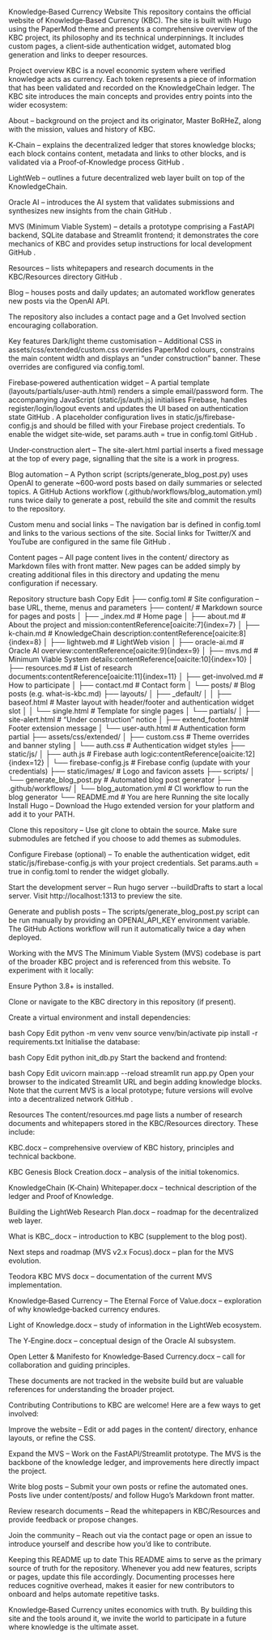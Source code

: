 Knowledge‑Based Currency Website
This repository contains the official website of Knowledge‑Based Currency (KBC). The site is built with Hugo using the PaperMod theme and presents a comprehensive overview of the KBC project, its philosophy and its technical underpinnings. It includes custom pages, a client‑side authentication widget, automated blog generation and links to deeper resources.

Project overview
KBC is a novel economic system where verified knowledge acts as currency. Each token represents a piece of information that has been validated and recorded on the KnowledgeChain ledger. The KBC site introduces the main concepts and provides entry points into the wider ecosystem:

About – background on the project and its originator, Master BoRHeZ, along with the mission, values and history of KBC.

K‑Chain – explains the decentralized ledger that stores knowledge blocks; each block contains content, metadata and links to other blocks, and is validated via a Proof‑of‑Knowledge process
GitHub
.

LightWeb – outlines a future decentralized web layer built on top of the KnowledgeChain.

Oracle AI – introduces the AI system that validates submissions and synthesizes new insights from the chain
GitHub
.

MVS (Minimum Viable System) – details a prototype comprising a FastAPI backend, SQLite database and Streamlit frontend; it demonstrates the core mechanics of KBC and provides setup instructions for local development
GitHub
.

Resources – lists whitepapers and research documents in the KBC/Resources directory
GitHub
.

Blog – houses posts and daily updates; an automated workflow generates new posts via the OpenAI API.

The repository also includes a contact page and a Get Involved section encouraging collaboration.

Key features
Dark/light theme customisation – Additional CSS in assets/css/extended/custom.css overrides PaperMod colours, constrains the main content width and displays an “under construction” banner. These overrides are configured via config.toml.

Firebase‑powered authentication widget – A partial template (layouts/partials/user-auth.html) renders a simple email/password form. The accompanying JavaScript (static/js/auth.js) initialises Firebase, handles register/login/logout events and updates the UI based on authentication state
GitHub
. A placeholder configuration lives in static/js/firebase-config.js and should be filled with your Firebase project credentials. To enable the widget site‑wide, set params.auth = true in config.toml
GitHub
.

Under‑construction alert – The site-alert.html partial inserts a fixed message at the top of every page, signalling that the site is a work in progress.

Blog automation – A Python script (scripts/generate_blog_post.py) uses OpenAI to generate ~600‑word posts based on daily summaries or selected topics. A GitHub Actions workflow (.github/workflows/blog_automation.yml) runs twice daily to generate a post, rebuild the site and commit the results to the repository.

Custom menu and social links – The navigation bar is defined in config.toml and links to the various sections of the site. Social links for Twitter/X and YouTube are configured in the same file
GitHub
.

Content pages – All page content lives in the content/ directory as Markdown files with front matter. New pages can be added simply by creating additional files in this directory and updating the menu configuration if necessary.

Repository structure
bash
Copy
Edit
├── config.toml               # Site configuration – base URL, theme, menus and parameters
├── content/                  # Markdown source for pages and posts
│   ├── _index.md             # Home page
│   ├── about.md              # About the project and mission:contentReference[oaicite:7]{index=7}
│   ├── k-chain.md            # KnowledgeChain description:contentReference[oaicite:8]{index=8}
│   ├── lightweb.md           # LightWeb vision
│   ├── oracle-ai.md          # Oracle AI overview:contentReference[oaicite:9]{index=9}
│   ├── mvs.md                # Minimum Viable System details:contentReference[oaicite:10]{index=10}
│   ├── resources.md          # List of research documents:contentReference[oaicite:11]{index=11}
│   ├── get-involved.md       # How to participate
│   ├── contact.md            # Contact form
│   └── posts/                # Blog posts (e.g. what-is-kbc.md)
├── layouts/
│   ├── _default/
│   │   ├── baseof.html       # Master layout with header/footer and authentication widget slot
│   │   └── single.html       # Template for single pages
│   └── partials/
│       ├── site-alert.html   # “Under construction” notice
│       ├── extend_footer.html# Footer extension message
│       └── user-auth.html    # Authentication form partial
├── assets/css/extended/
│   ├── custom.css            # Theme overrides and banner styling
│   └── auth.css              # Authentication widget styles
├── static/js/
│   ├── auth.js               # Firebase auth logic:contentReference[oaicite:12]{index=12}
│   └── firebase-config.js    # Firebase config (update with your credentials)
├── static/images/            # Logo and favicon assets
├── scripts/
│   └── generate_blog_post.py # Automated blog post generator
├── .github/workflows/
│   └── blog_automation.yml   # CI workflow to run the blog generator
└── README.md                 # You are here
Running the site locally
Install Hugo – Download the Hugo extended version for your platform and add it to your PATH.

Clone this repository – Use git clone to obtain the source. Make sure submodules are fetched if you choose to add themes as submodules.

Configure Firebase (optional) – To enable the authentication widget, edit static/js/firebase-config.js with your project credentials. Set params.auth = true in config.toml to render the widget globally.

Start the development server – Run hugo server --buildDrafts to start a local server. Visit http://localhost:1313 to preview the site.

Generate and publish posts – The scripts/generate_blog_post.py script can be run manually by providing an OPENAI_API_KEY environment variable. The GitHub Actions workflow will run it automatically twice a day when deployed.

Working with the MVS
The Minimum Viable System (MVS) codebase is part of the broader KBC project and is referenced from this website. To experiment with it locally:

Ensure Python 3.8+ is installed.

Clone or navigate to the KBC directory in this repository (if present).

Create a virtual environment and install dependencies:

bash
Copy
Edit
python -m venv venv
source venv/bin/activate
pip install -r requirements.txt
Initialise the database:

bash
Copy
Edit
python init_db.py
Start the backend and frontend:

bash
Copy
Edit
uvicorn main:app --reload
streamlit run app.py
Open your browser to the indicated Streamlit URL and begin adding knowledge blocks. Note that the current MVS is a local prototype; future versions will evolve into a decentralized network
GitHub
.

Resources
The content/resources.md page lists a number of research documents and whitepapers stored in the KBC/Resources directory. These include:

KBC.docx – comprehensive overview of KBC history, principles and technical backbone.

KBC Genesis Block Creation.docx – analysis of the initial tokenomics.

KnowledgeChain (K‑Chain) Whitepaper.docx – technical description of the ledger and Proof of Knowledge.

Building the LightWeb Research Plan.docx – roadmap for the decentralized web layer.

What is KBC_.docx – introduction to KBC (supplement to the blog post).

Next steps and roadmap (MVS v2.x Focus).docx – plan for the MVS evolution.

Teodora KBC MVS docx – documentation of the current MVS implementation.

Knowledge‑Based Currency – The Eternal Force of Value.docx – exploration of why knowledge‑backed currency endures.

Light of Knowledge.docx – study of information in the LightWeb ecosystem.

The Y‑Engine.docx – conceptual design of the Oracle AI subsystem.

Open Letter & Manifesto for Knowledge‑Based Currency.docx – call for collaboration and guiding principles.

These documents are not tracked in the website build but are valuable references for understanding the broader project.

Contributing
Contributions to KBC are welcome! Here are a few ways to get involved:

Improve the website – Edit or add pages in the content/ directory, enhance layouts, or refine the CSS.

Expand the MVS – Work on the FastAPI/Streamlit prototype. The MVS is the backbone of the knowledge ledger, and improvements here directly impact the project.

Write blog posts – Submit your own posts or refine the automated ones. Posts live under content/posts/ and follow Hugo’s Markdown front matter.

Review research documents – Read the whitepapers in KBC/Resources and provide feedback or propose changes.

Join the community – Reach out via the contact page or open an issue to introduce yourself and describe how you’d like to contribute.

Keeping this README up to date
This README aims to serve as the primary source of truth for the repository. Whenever you add new features, scripts or pages, update this file accordingly. Documenting processes here reduces cognitive overhead, makes it easier for new contributors to onboard and helps automate repetitive tasks.

Knowledge‑Based Currency unites economics with truth. By building this site and the tools around it, we invite the world to participate in a future where knowledge is the ultimate asset.